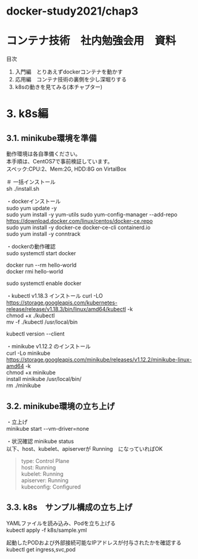 # docker-study2021/chap3

# コンテナ技術　社内勉強会用　資料
目次  
1. 入門編　とりあえずdockerコンテナを動かす
2. 応用編　コンテナ技術の裏側を少し深堀りする
3. k8sの動きを見てみる(本チャプター)

# 3. k8s編
## 3.1. minikube環境を準備
動作環境は各自準備ください。  
本手順は、CentOS7で事前検証しています。  
スペック:CPU:2、Mem:2G, HDD:8G on VirtalBox  


＃ 一括インストール  
sh ./install.sh  

・dockerインストール  
sudo yum update -y  
sudo yum install -y yum-utils
sudo yum-config-manager --add-repo https://download.docker.com/linux/centos/docker-ce.repo  
sudo yum install -y docker-ce docker-ce-cli containerd.io  
sudo yum install -y conntrack  

・dockerの動作確認  
sudo systemctl start docker  

docker run --rm hello-world  
docker rmi hello-world  

sudo systemctl enable docker  

・kubectl v1.18.3 インストール
curl -LO https://storage.googleapis.com/kubernetes-release/release/v1.18.3/bin/linux/amd64/kubectl -k  
chmod +x ./kubectl  
mv -f ./kubectl /usr/local/bin  

kubectl version --client  

・minikube v1.12.2 のインストール  
curl -Lo minikube https://storage.googleapis.com/minikube/releases/v1.12.2/minikube-linux-amd64 -k  
chmod +x minikube  
install minikube /usr/local/bin/  
rm ./minikube

## 3.2. minikube環境の立ち上げ
・立上げ  
minikube start --vm-driver=none  

・状況確認
minikube status  
以下、host、kubelet、apiserverが Running　になっていればOK  
> type: Control Plane  
> host: Running  
> kubelet: Running  
> apiserver: Running  
> kubeconfig: Configured  

## 3.3. k8s　サンプル構成の立ち上げ
YAMLファイルを読み込み、Podを立ち上げる  
kubectl apply -f k8s/sample.yml  

起動したPODおよび外部接続可能なIPアドレスが付与されたかを確認する  
kubectl get ingress,svc,pod 
